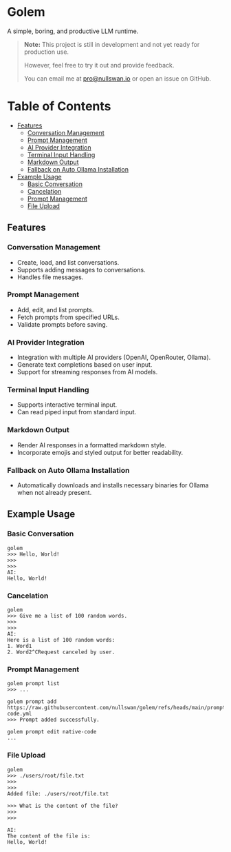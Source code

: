 # Golem

A simple, boring, and productive LLM runtime.

> **Note:** This project is still in development and not yet ready for production use.
>
> However, feel free to try it out and provide feedback.
> 
> You can email me at [pro@nullswan.io](mailto:pro@nullswan.io) or open an issue on GitHub.

# Table of Contents

- [Features](#features)
  - [Conversation Management](#conversation-management)
  - [Prompt Management](#prompt-management)
  - [AI Provider Integration](#ai-provider-integration)
  - [Terminal Input Handling](#terminal-input-handling)
  - [Markdown Output](#markdown-output)
  - [Fallback on Auto Ollama Installation](#fallback-on-auto-ollama-installation)
- [Example Usage](#example-usage)
  - [Basic Conversation](#basic-conversation)
  - [Cancelation](#cancelation)
  - [Prompt Management](#prompt-management-1)
  - [File Upload](#file-upload)

## Features

### Conversation Management
- Create, load, and list conversations.
- Supports adding messages to conversations.
- Handles file messages.

### Prompt Management
- Add, edit, and list prompts.
- Fetch prompts from specified URLs.
- Validate prompts before saving.

### AI Provider Integration
- Integration with multiple AI providers (OpenAI, OpenRouter, Ollama).
- Generate text completions based on user input.
- Support for streaming responses from AI models.

### Terminal Input Handling
- Supports interactive terminal input.
- Can read piped input from standard input.

### Markdown Output
- Render AI responses in a formatted markdown style.
- Incorporate emojis and styled output for better readability.

### Fallback on Auto Ollama Installation
- Automatically downloads and installs necessary binaries for Ollama when not already present.

## Example Usage

### Basic Conversation

```shell
golem
>>> Hello, World!
>>>
>>>
AI:
Hello, World!
```

### Cancelation

```shell
golem
>>> Give me a list of 100 random words.
>>>
>>>
AI:
Here is a list of 100 random words:
1. Word1
2. Word2^CRequest canceled by user.
```

### Prompt Management

```shell
golem prompt list
>>> ...

golem prompt add https://raw.githubusercontent.com/nullswan/golem/refs/heads/main/prompts/native-code.yml
>>> Prompt added successfully.

golem prompt edit native-code
...
```
### File Upload

```shell
golem
>>> ./users/root/file.txt
>>>
>>>
Added file: ./users/root/file.txt

>>> What is the content of the file?
>>>
>>>

AI:
The content of the file is:
Hello, World!
```